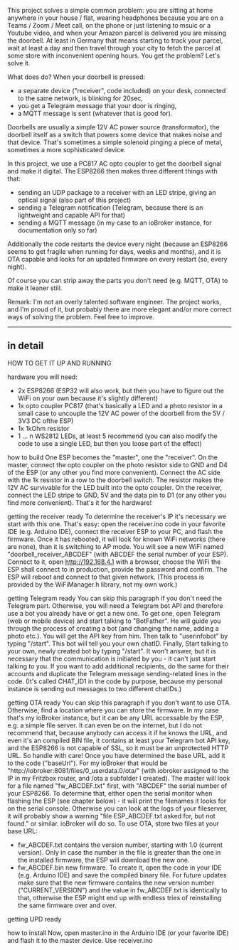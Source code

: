This project solves a simple common problem: you are sitting at home anywhere in your house / flat, wearing headphones because you are on a Teams / Zoom / Meet call, on the phone or just listening to msuic or a Youtube video, and when your Amazon parcel is delivered you are missing the doorbell. At least in Germany that means starting to track your parcel, wait at least a day and then travel through your city to fetch the parcel at some store with inconvenient opening hours. You get the problem? Let's solve it.

What does do? When your doorbell is pressed:
- a separate device ("receiver", code included) on your desk, connected to the same network, is blinking for 20sec,
- you get a Telegram message that your door is ringing,
- a MQTT message is sent (whatever that is good for).

Doorbells are usually a simple 12V AC power source (transformator), the doorbell itself as a switch that powers some device that makes noise and that device. That's sometimes a simple solenoid pinging a piece of metal, sometimes a more sophisticated device.

In this project, we use a PC817 AC opto coupler to get the doorbell signal and make it digital. The ESP8266 then makes three different things with that:
- sending an UDP package to a receiver with an LED stripe, giving an optical signal (also part of this project)
- sending a Telegram notification (Telegram, because there is an lightweight and capable API for that)
- sending a MQTT message (in my case to an ioBroker instance, for documentation only so far)

Additionally the code restarts the device every night (because an ESP8266 seems to get fragile when running for days, weeks and months), and it is OTA capable and looks for an updated firmware on every restart (so, every night).

Of course you can strip away the parts you don't need (e.g. MQTT, OTA) to make it leaner still.

Remark: I'm not an overly talented software engineer. The project works, and I'm proud of it, but probably there are more elegant and/or more correct ways of solving the problem. Feel free to improve.


-----------------------------------------
in detail
-----------------------------------------


HOW TO GET IT UP AND RUNNING

hardware you will need:
- 2x ESP8266 (ESP32 will also work, but then you have to figure out the WiFi on your own because it's slightly different)
- 1x opto coupler PC817 (that's basically a LED and a photo resistor in a small case to uncouple the 12V AC power of the doorbell from the 5V / 3V3 DC ofthe ESP)
- 1x 1kOhm resistor
- 1 ... n WS2812 LEDs, at least 5 recommend (you can also modify the code to use a single LED, but then you loose part of the effect)

how to build
One ESP becomes the "master", one the "receiver".
On the master, connect the opto coupler on the photo resistor side to GND and D4 of the ESP (or any other you find more convenient). Connect the AC side with the 1k resistor in a row to the doorbell switch. The resistor makes the 12V AC survivable for the LED built into the opto coupler.
On the receiver, connect the LED stripe to GND, 5V and the data pin to D1 (or any other you find more convenient).
That's it for the hardware!

getting the receiver ready
To determine the receiver's IP it's necessary we start with this one. That's easy: open the receiver.ino code in your favorite IDE (e.g. Arduino IDE), connect the receiver ESP to your PC, and flash the firmware. Once it has rebooted, it will look for known WiFi networks (there are none), than it is switching to AP mode. You will see a new WiFi named "doorbell_receiver_ABCDEF" (with ABCDEF the serial number of your ESP). Connect to it, open http://192.168.4.1 with a browser, choose the WiFi the ESP shall connect to in production, provide the password and confirm. The ESP will reboot and connect to that given network. (This process is provided by the WiFiManager.h library, not my own work.)
  
  
getting Telegram ready
You can skip this paragraph if you don't need the Telegram part. Otherwise, you will need a Telegram bot API and therefore use a bot you already have or get a new one. To get one, open Telegram (web or mobile device) and start talking to "BotFather". He will guide you through the process of creating a bot (and changing the name, adding a photo etc.). You will get the API key from him.
Then talk to "userinfobot" by typing "/start". This bot will tell you your own chatID. Finally, Start talking to your own, newly created bot by typing "/start". It won't answer, but it is necessary that the communication is initiated by you - it can't just start talking to you.
If you want to add additional recipients, do the same for their accounts and duplicate the Telegram message sending-related lines in the code. (It's called CHAT_ID1 in the code by purpose, because my personal instance is sending out messages to two different chatIDs.)

getting OTA ready
You can skip this paragraph if you don't want to use OTA. Otherwise, find a location where you can store the firmware. In my case that's my ioBroker instance, but it can be any URL accessable by the ESP, e.g. a simple file server. It can even be on the internet, but I do not recommend that, because anybody can access it if he knows the URL, and even it's an compiled BIN file, it contains at least your Telegram bot API key, and the ESP8266 is not capable of SSL, so it must be an unprotected HTTP URL. So handle with care!
Once you have determined the base URL, add it to the code ("baseUrl"). For my ioBroker that would be "http://iobroker:8081/files/0_userdata.0/ota/" (with iobroker assigned to the IP in my Fritzbox router, and /ota a subfolder I created).
The master will look for a file named "fw_ABCDEF.txt" first, with "ABCDEF" the serial number of your ESP8266. To determine that, either open the serial monitor when flashing the ESP (see chapter below) - it will print the filenames it looks for on the serial console. Otherwise you can look at the logs of your fileserver, it will probably show a warning "file ESP_ABCDEF.txt asked for, but not found." or similar. ioBroker will do so.
To use OTA, store two files at your base URL:
- fw_ABCDEF.txt contains the version number, starting with 1.0 (current version). Only in case the number in the file is greater than the one in the installed firmware, the ESP will download the new one.
- fw_ABCDEF.bin new firmware. To create it, open the code in your IDE (e.g. Arduino IDE) and save the compiled binary file.
For future updates make sure that the new firmware contains the new version number ("CURRENT_VERSION") and the value in fw_ABCDEF.txt is identically to that, otherwise the ESP might end up with endless tries of reinstalling the same firmware over and over.

getting UPD ready

  
how to install
Now, open master.ino in the Arduino IDE (or your favorite IDE) and flash it to the master device. Use receiver.ino

